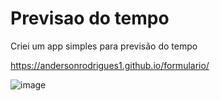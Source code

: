 # Previsao do tempo

Criei um app simples para previsão do tempo

https://andersonrodrigues1.github.io/formulario/

![image](![image](https://github.com/AndersonRodrigues1/Previsaodotempo/assets/127049907/abee1b00-2f6e-42c5-b9f6-6519e55b7aad)
)
